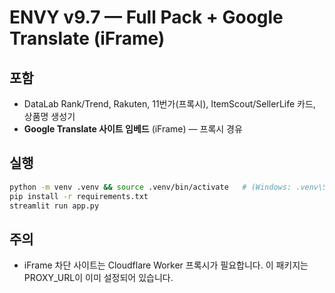 # ENVY v9.7 — Full Pack + Google Translate (iFrame)

## 포함
- DataLab Rank/Trend, Rakuten, 11번가(프록시), ItemScout/SellerLife 카드, 상품명 생성기
- **Google Translate 사이트 임베드** (iFrame) — 프록시 경유

## 실행
```bash
python -m venv .venv && source .venv/bin/activate   # (Windows: .venv\Scripts\activate)
pip install -r requirements.txt
streamlit run app.py
```

## 주의
- iFrame 차단 사이트는 Cloudflare Worker 프록시가 필요합니다. 이 패키지는 PROXY_URL이 이미 설정되어 있습니다.
